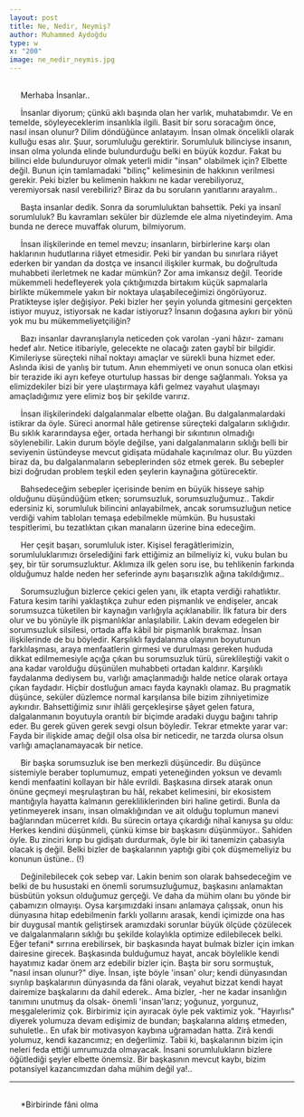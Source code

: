 ```yaml
---
layout: post
title: Ne, Nedir, Neymiş?
author: Muhammed Aydoğdu
type: w
x: "200"
image: ne_nedir_neymis.jpg
---
```

<br/>
&nbsp;&nbsp;&nbsp;&nbsp; Merhaba İnsanlar..

&nbsp;&nbsp;&nbsp;&nbsp; İnsanlar diyorum; çünkü aklı başında olan her varlık, muhatabımdır. Ve en temelde, söyleyeceklerim insanlıkla ilgili. Basit bir soru soracağım önce, nasıl insan olunur? Dilim döndüğünce anlatayım. İnsan olmak öncelikli olarak kulluğu esas alır. Şuur, sorumluluğu gerektirir. Sorumluluk bilinciyse insanın, insan olma yolunda elinde bulundurduğu belki en büyük kozdur. Fakat bu bilinci elde bulunduruyor olmak yeterli midir "insan" olabilmek için? Elbette değil. Bunun için tamlamadaki "bilinç" kelimesinin de hakkının verilmesi gerekir. Peki bizler bu kelimenin hakkını ne kadar verebiliyoruz, veremiyorsak nasıl verebiliriz? Biraz da bu soruların yanıtlarını arayalım..


&nbsp;&nbsp;&nbsp;&nbsp; Başta insanlar dedik. Sonra da sorumluluktan bahsettik. Peki ya insanî sorumluluk? Bu kavramları seküler bir düzlemde ele alma niyetindeyim. Ama bunda ne derece muvaffak olurum, bilmiyorum.

&nbsp;&nbsp;&nbsp;&nbsp; İnsan ilişkilerinde en temel mevzu; insanların, birbirlerine karşı olan haklarının hudutlarına riâyet etmesidir. Peki bir yandan bu sınırlara riâyet ederken bir yandan da dostça ve insancıl ilişkiler kurmak, bu doğrultuda muhabbeti ilerletmek ne kadar mümkün? Zor ama imkansız değil. Teoride mükemmeli hedefleyerek yola çıktığımızda birtakım küçük sapmalarla birlikte mükemmele yakın bir noktaya ulaşabileceğimizi öngörüyoruz. Pratikteyse işler değişiyor. Peki bizler her şeyin yolunda gitmesini gerçekten istiyor muyuz, istiyorsak ne kadar istiyoruz? İnsanın doğasına aykırı bir yönü yok mu bu mükemmeliyetçiliğin?

&nbsp;&nbsp;&nbsp;&nbsp; Bazı insanlar davranışlarıyla neticeden çok varolan -yani hâzır- zamanı hedef alır. Netice itibariyle, gelecekte ne olacağı zaten gaybî bir bilgidir. Kimileriyse süreçteki nihaî noktayı amaçlar ve sürekli buna hizmet eder. Aslında ikisi de yanlış bir tutum. Anın ehemmiyeti ve onun sonuca olan etkisi bir terazide iki ayrı kefeye oturtulup hassas bir denge sağlanmalı. Yoksa ya elimizdekiler bizi bir yere ulaştırmaya kâfi gelmez vayahut ulaşmayı amaçladığımız yere elimiz boş bir şekilde varırız.

&nbsp;&nbsp;&nbsp;&nbsp; İnsan ilişkilerindeki dalgalanmalar elbette olağan. Bu dalgalanmalardaki istikrar da öyle. Süreci anormal hâle getirense süreçteki dalgaların sıklığıdır. Bu sıklık kararındaysa eğer, ortada herhangi bir sıkıntının olmadığı söylenebilir. Lakin durum böyle değilse, yani dalgalanmaların sıklığı belli bir seviyenin üstündeyse mevcut gidişata müdahale kaçınılmaz olur. Bu yüzden biraz da, bu dalgalanmaların sebeplerinden söz etmek gerek. Bu sebepler bizi doğrudan problem teşkil eden şeylerin kaynağına götürecektir.

&nbsp;&nbsp;&nbsp;&nbsp; Bahsedeceğim sebepler içerisinde benim en büyük hisseye sahip olduğunu düşündüğüm etken; sorumsuzluk, sorumsuzluğumuz.. Takdir edersiniz ki, sorumluluk bilincini anlayabilmek, ancak sorumsuzluğun netice verdiği vahim tabloları temaşa edebilmekle mümkün. Bu husustaki tespitlerimi, bu tezatlıktan çıkan manaların üzerine bina edeceğim.

&nbsp;&nbsp;&nbsp;&nbsp; Her çeşit başarı, sorumluluk ister. Kişisel feragâtlerimizin, sorumluluklarımızı örselediğini fark ettiğimiz an bilmeliyiz ki, vuku bulan bu şey, bir tür sorumsuzluktur. Aklımıza ilk gelen soru ise, bu tehlikenin farkında olduğumuz halde neden her seferinde aynı başarısızlık ağına takıldığımız..

&nbsp;&nbsp;&nbsp;&nbsp; Sorumsuzluğun bizlerce çekici gelen yanı, ilk etapta verdiği rahatlıktır. Fatura kesim tarihi yaklaştıkça zuhur eden pişmanlık ve endişeler, ancak sorumsuzca tüketilen bir kaynağın varlığıyla açıklanabilir. İlk fatura bir ders olur ve bu yönüyle ilk pişmanlıklar anlaşılabilir. Lakin devam edegelen bir sorumsuzluk silsilesi, ortada affa kâbil bir pişmanlık bırakmaz. İnsan ilişkilerinde de bu böyledir. Karşılıklı faydalanma olayının boyutunun farklılaşması, araya menfaatlerin girmesi ve durulması gereken hududa dikkat edilmemesiyle açığa çıkan bu sorumsuzluk türü, süreklileştiği vakit o ana kadar varolduğu düşünülen muhabbeti ortadan kaldırır. Karşılıklı faydalanma dediysem bu, varlığı amaçlanmadığı halde netice olarak ortaya çıkan faydadır. Hiçbir dostluğun amacı fayda kaynaklı olamaz. Bu pragmatik düşünce, seküler düzlemce normal karşılansa bile bizim zihniyetimize aykırıdır. Bahsettiğimiz sınır ihlâli gerçekleşirse şâyet gelen fatura, dalgalanmanın boyutuyla orantılı bir biçimde aradaki duygu bağını tahrip eder. Bu gerek güven gerek sevgi olsun böyledir. Tekrar etmekte yarar var: Fayda bir ilişkide amaç değil olsa olsa bir neticedir, ne tarzda olursa olsun varlığı amaçlanamayacak bir netice.

&nbsp;&nbsp;&nbsp;&nbsp; Bir başka sorumsuzluk ise ben merkezli düşüncedir. Bu düşünce sistemiyle beraber toplumumuz, empati yeteneğinden yoksun ve devamlı kendi menfaatini kollayan bir hâle evrildi. Başkasına dirsek atarak onun önüne geçmeyi meşrulaştıran bu hâl, rekabet kelimesini, bir ekosistem mantığıyla hayatta kalmanın gerekliliklerinden biri haline getirdi. Bunla da yetinmeyerek insanı, insan olmaklığından ve ait olduğu toplumun manevi bağlarından mücerret kıldı. Bu sürecin ortaya çıkardığı nihaî kanıysa şu oldu: Herkes kendini düşünmeli, çünkü kimse bir başkasını düşünmüyor.. Sahiden öyle. Bu zinciri kırıp bu gidişatı durdurmak, öyle bir iki tanemizin çabasıyla olacak iş değil. Belki bizler de başkalarının yaptığı gibi çok düşmemeliyiz bu konunun üstüne.. (!)

&nbsp;&nbsp;&nbsp;&nbsp; Değinilebilecek çok sebep var. Lakin benim son olarak bahsedeceğim ve belki de bu husustaki en önemli sorumsuzluğumuz, başkasını anlamaktan büsbütün yoksun olduğumuz gerçeği. Ve daha da mühim olanı bu yönde bir çabamızın olmayışı. Oysa karşımızdaki insanı anlamaya çalışsak, onun his dünyasına hitap edebilmenin farklı yollarını arasak, kendi içimizde ona has bir duygusal mantık geliştirsek aramızdaki sorunlar büyük ölçüde çözülecek ve dalgalanmaların sıklığı bu şekilde kolaylıkla optimize edilebilecek belki. Eğer tefani* sırrına erebilirsek, bir başkasında hayat bulmak bizler için imkan dairesine girecek. Başkasında bulduğumuz hayat, ancak böylelikle kendi hayatımız kadar önem arz edebilir bizler için. Başta bir soru sormuştuk, "nasıl insan olunur?" diye. İnsan, işte böyle 'insan' olur; kendi dünyasından sıyrılıp başkalarının dünyasında da fâni olarak, veyahut bizzat kendi hayat dairemize başkalarını da dahil ederek.. Ama bizler, -her ne kadar insanlığın tanımını unutmuş da olsak- önemli 'insan'larız; yoğunuz, yorgunuz, meşgalelerimiz çok. Birbirimiz için ayıracak öyle pek vaktimiz yok. "Hayırlısı" diyerek yolumuza devam edişimiz de bundan; başkalarına aldırış etmeden, suhuletle.. En ufak bir motivasyon kaybına uğramadan hatta. Zirâ kendi yolumuz, kendi kazancımız; en değerlimiz. Tabii ki, başkalarının bizim için neleri feda ettiği umrumuzda olmayacak. İnsani sorumlulukların bizlere öğütlediği şeyler elbette önemsiz. Bir başkasının mevcut kaybı, bizim potansiyel kazancımızdan daha mühim değil ya!..


---

<br/>
&nbsp;&nbsp;&nbsp;&nbsp; *Birbirinde fâni olma
